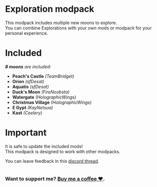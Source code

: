 # Exploration modpack

This modpack includes multiple new moons to explore.  
You can combine Explorations with your own mods or modpack for your personal experience.

# Included
_**8 moons** are included:_

- **Peach's Castle** _(TeamBridget)_
- **Orion** _(sfDesat)_
- **Aquatis** _(sfDesat)_
- **Duck's Moon** _(FireNoobsta)_
- **Watergate** _(HolographicWings)_
- **Christmas Village** _(HolographicWings)_
- **E Gypt** _(KayNetsua)_
- **Kast** _(Ceelery)_

# Important
It is safe to update the included mods!  
This modpack is designed to work with other modpacks.

You can leave feedback in this [discord thread](https://discordapp.com/channels/1169792572382773318/1188025007759179857).
#
### Want to support me? [Buy me a coffee ❤️](https://www.buymeacoffee.com/sfdesat).

